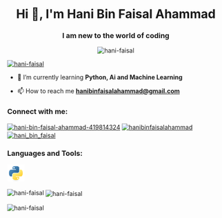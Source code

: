 
<h1 align="center">Hi 👋, I'm Hani Bin Faisal Ahammad</h1>
<h3 align="center">I am new to the world of coding</h3>

<p align="center"> <img src="https://komarev.com/ghpvc/?username=hani-faisal&label=Profile%20views&color=0e75b6&style=flat" alt="hani-faisal" /> </p>
<p align="left"> <a href="https://github.com/ryo-ma/github-profile-trophy"><img src="https://github-profile-trophy.vercel.app/?username=hani-faisal" alt="hani-faisal" /></a> </p>

- 🌱 I’m currently learning **Python, Ai and Machine Learning**

- 📫 How to reach me **hanibinfaisalahammad@gmail.com**

<h3 align="left">Connect with me:</h3>
<p align="left">
<a href="https://linkedin.com/in/hani-bin-faisal-ahammad-419814324" target="blank"><img align="center" src="https://raw.githubusercontent.com/rahuldkjain/github-profile-readme-generator/master/src/images/icons/Social/linked-in-alt.svg" alt="hani-bin-faisal-ahammad-419814324" height="30" width="40" /></a>
<a href="https://kaggle.com/hanibinfaisalahammad" target="blank"><img align="center" src="https://raw.githubusercontent.com/rahuldkjain/github-profile-readme-generator/master/src/images/icons/Social/kaggle.svg" alt="hanibinfaisalahammad" height="30" width="40" /></a>
<a href="https://instagram.com/hani_bin_faisal" target="blank"><img align="center" src="https://raw.githubusercontent.com/rahuldkjain/github-profile-readme-generator/master/src/images/icons/Social/instagram.svg" alt="hani_bin_faisal" height="30" width="40" /></a>
</p>

<h3 align="left">Languages and Tools:</h3>
<p align="left"> <a href="https://www.python.org" target="_blank" rel="noreferrer"> <img src="https://raw.githubusercontent.com/devicons/devicon/master/icons/python/python-original.svg" alt="python" width="40" height="40"/> </a> </p>

<p><img align="left" src="https://github-readme-stats.vercel.app/api/top-langs?username=hani-faisal&show_icons=true&locale=en&layout=compact" alt="hani-faisal" /></p>

<p>&nbsp;<img align="center" src="https://github-readme-stats.vercel.app/api?username=hani-faisal&show_icons=true&locale=en" alt="hani-faisal" /></p>

<p><img align="center" src="https://github-readme-streak-stats.herokuapp.com/?user=hani-faisal&" alt="hani-faisal" /></p>
